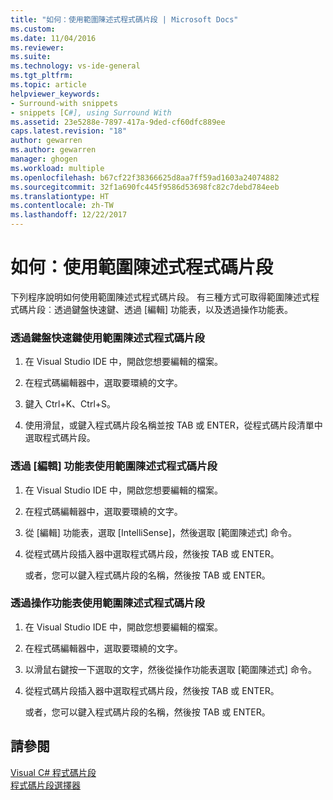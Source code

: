 ```yaml
---
title: "如何：使用範圍陳述式程式碼片段 | Microsoft Docs"
ms.custom: 
ms.date: 11/04/2016
ms.reviewer: 
ms.suite: 
ms.technology: vs-ide-general
ms.tgt_pltfrm: 
ms.topic: article
helpviewer_keywords:
- Surround-with snippets
- snippets [C#], using Surround With
ms.assetid: 23e5288e-7897-417a-9ded-cf60dfc889ee
caps.latest.revision: "18"
author: gewarren
ms.author: gewarren
manager: ghogen
ms.workload: multiple
ms.openlocfilehash: b67cf22f38366625d8aa7ff59ad1603a24074882
ms.sourcegitcommit: 32f1a690fc445f9586d53698fc82c7debd784eeb
ms.translationtype: HT
ms.contentlocale: zh-TW
ms.lasthandoff: 12/22/2017
---
```

# <a name="how-to-use-surround-with-code-snippets"></a>如何：使用範圍陳述式程式碼片段
下列程序說明如何使用範圍陳述式程式碼片段。 有三種方式可取得範圍陳述式程式碼片段︰透過鍵盤快速鍵、透過 [編輯] 功能表，以及透過操作功能表。  
  
### <a name="to-use-surround-with-code-snippets-through-keyboard-shortcut"></a>透過鍵盤快速鍵使用範圍陳述式程式碼片段  
  
1.  在 Visual Studio IDE 中，開啟您想要編輯的檔案。  
  
2.  在程式碼編輯器中，選取要環繞的文字。  
  
3.  鍵入 Ctrl+K、Ctrl+S。  
  
4.  使用滑鼠，或鍵入程式碼片段名稱並按 TAB 或 ENTER，從程式碼片段清單中選取程式碼片段。  
  
### <a name="to-use-surround-with-code-snippets-through-the-edit-menu"></a>透過 [編輯] 功能表使用範圍陳述式程式碼片段  
  
1.  在 Visual Studio IDE 中，開啟您想要編輯的檔案。  
  
2.  在程式碼編輯器中，選取要環繞的文字。  
  
3.  從 [編輯] 功能表，選取 [IntelliSense]，然後選取 [範圍陳述式] 命令。  
  
4.  從程式碼片段插入器中選取程式碼片段，然後按 TAB 或 ENTER。  
  
     或者，您可以鍵入程式碼片段的名稱，然後按 TAB 或 ENTER。  
  
### <a name="to-use-surround-with-code-snippets-through-the-context-menu"></a>透過操作功能表使用範圍陳述式程式碼片段  
  
1.  在 Visual Studio IDE 中，開啟您想要編輯的檔案。  
  
2.  在程式碼編輯器中，選取要環繞的文字。  
  
3.  以滑鼠右鍵按一下選取的文字，然後從操作功能表選取 [範圍陳述式] 命令。  
  
4.  從程式碼片段插入器中選取程式碼片段，然後按 TAB 或 ENTER。  
  
     或者，您可以鍵入程式碼片段的名稱，然後按 TAB 或 ENTER。  
  
## <a name="see-also"></a>請參閱  
 [Visual C# 程式碼片段](../ide/visual-csharp-code-snippets.md)   
 [程式碼片段選擇器](../ide/reference/code-snippet-picker.md)